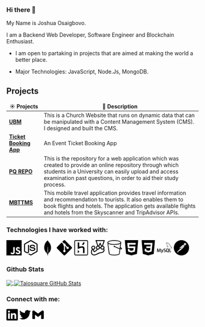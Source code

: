 ### Hi there 👋

My Name is Joshua Osaigbovo. 

I am a Backend Web Developer, Software Engineer and Blockchain Enthusiast.

- I am open to partaking in projects that are aimed at making the world a better place.

- Major Technologies: JavaScript, Node.Js, MongoDB.

<h2>Projects</h2>
<table>
  <thead align="center">
    <tr border: none;>
      <td><b>☀️ Projects</b></td>
      <td><b>💬 Description</b></td>
    </tr>
  </thead>
  <tbody>
     <tr>
      <td><a href="https://unitedbelieversmission.org/"><b>UBM</b></a></td>
      <td>This is a Church Website that runs on dynamic data that can be manipulated with a Content Management System (CMS). I designed and built the CMS.</td>
     </tr>
     <tr>
     <tr>
      <td><a href="https://github.com/Taiosquare/ticket_booking_app"><b>Ticket Booking App</b></a></td>
      <td>An Event Ticket Booking App</td>
    </tr>
    <tr>
    <tr>
      <td><a href="https://pqrepo.herokuapp.com/"><b>PQ REPO</b></a></td>
      <td>This is the repository for a web application which was created to provide an online repository through which students in a University can easily upload and access examination past questions, in order to aid their study process.</td>
    </tr>
    <tr>
    <tr>
      <td><a href="https://github.com/Taiosquare/mbttms"><b>MBTTMS</b></a></td>
      <td>This mobile travel application provides travel information and recommendation to tourists. It also enables them to book flights and hotels. The application gets available flights and hotels from the Skyscanner and TripAdvisor APIs.</td>
    </tr>
  </tbody>
</table>


### Technologies I have worked with: 

<code><img height="40" src="https://github.com/Taiosquare/data_rule_validation/blob/main/src/icons/javascript.svg" title="javascript"></code>
<code><img height="40" src="https://github.com/Taiosquare/data_rule_validation/blob/main/src/icons/nodedotjs.svg" title="node.js"></code>
<code><img height="40" src="https://github.com/Taiosquare/data_rule_validation/blob/main/src/icons/mongodb.svg" title="mongodb"></code>
<code><img height="40" src="https://github.com/Taiosquare/data_rule_validation/blob/main/src/icons/git.svg" title="git"></code>
<code><img height="40" src="https://github.com/Taiosquare/data_rule_validation/blob/main/src/icons/heroku.svg" title="heroku"></code>
<code><img height="40" src="https://github.com/Taiosquare/data_rule_validation/blob/main/src/icons/jest.svg" title="jest"></code>
<code><img height="40" src="https://github.com/Taiosquare/data_rule_validation/blob/main/src/icons/amazons3.svg" title="S3"></code>
<code><img height="40" src="https://github.com/Taiosquare/data_rule_validation/blob/main/src/icons/html5.svg" title="html5"></code>
<code><img height="40" src="https://github.com/Taiosquare/data_rule_validation/blob/main/src/icons/css3.svg" title="css3"></code>
<code><img height="40" src="https://github.com/Taiosquare/data_rule_validation/blob/main/src/icons/mysql.svg" title="mysql"></code>
<code><img height="40" src="https://github.com/Taiosquare/data_rule_validation/blob/main/src/icons/postman.svg" title="Postman"></code>


### Github Stats

<a href="https://github.com/Taiosquare/Taiosquare">
  <img align="center" src="https://github-readme-stats.vercel.app/api/top-langs/?username=Taiosquare&hide=java,html&title_color=ffffff&text_color=c9cacc&icon_color=2bbc8a&bg_color=1d1f21" />
</a>
    
    
<a href="https://github.com/Taiosquare/Taiosquare">
  <img align="center" src="https://github-readme-stats.vercel.app/api?username=Taiosquare&show_icons=true&line_height=27&count_private=true&title_color=ffffff&text_color=c9cacc&icon_color=2bbc8a&bg_color=1d1f21" alt="Taiosquare GitHub Stats" />
</a>

### Connect with me: 

<p align="left">
<a href="https://www.linkedin.com/in/joshua-osaigbovo/" target="blank"><img align="center" src="https://github.com/Taiosquare/data_rule_validation/blob/main/src/icons/linkedin.svg" alt="" height="30" /></a>
<a href="https://twitter.com/Taiosquare" target="blank"><img align="center" src="https://github.com/Taiosquare/data_rule_validation/blob/main/src/icons/twitter.svg" alt="" height="30" /></a>
<a href="mailto: vikkyjoe5@gmail.com" target="blank"><img align="center" src="https://github.com/Taiosquare/data_rule_validation/blob/main/src/icons/gmail.svg" alt="" height="30" /></a>
</p>
